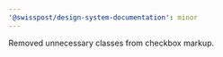 ```yaml
---
'@swisspost/design-system-documentation': minor
---
```


Removed unnecessary classes from checkbox markup.
